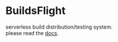 BuildsFlight
====

serverless build distribution/testing system. <br>
please read the [docs](https://github.com/pjc0247/BuildsFlight/tree/master/doc).
